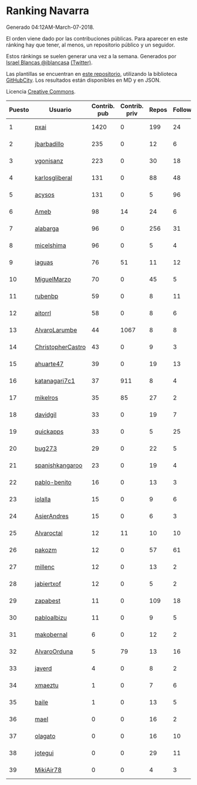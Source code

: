 # Ranking Navarra

Generado 04:12AM-March-07-2018.

El orden viene dado por las contribuciones públicas. Para aparecer en este ránking hay que tener, al menos, un repositorio público y un seguidor.

Estos ránkings se suelen generar una vez a la semana. Generados por [Israel Blancas @iblancasa](https://github.com/iblancasa/) [(Twitter)](https://twitter.com/iblancasa).

Las plantillas se encuentran en [este repositorio](https://github.com/iblancasa/GH-Spanish-Ranking), utilizando la biblioteca [GitHubCity](https://github.com/iblancasa/GitHubCity). Los resultados están disponibles en MD y en JSON.

Licencia [Creative Commons](https://creativecommons.org/licenses/by/4.0/).

| Puesto   |  Usuario  | Contrib. pub | Contrib. priv |Repos| Followers | Desde |  Avatar  |
|----------|-----------|--------------|---------------|-----|-----------|-------|----------|
|1|[pxai](https://github.com/pxai)|1420|0|199|24|2011-12-02|![pxai](https://avatars0.githubusercontent.com/u/1235511)|
|2|[jbarbadillo](https://github.com/jbarbadillo)|235|0|12|6|2016-01-29|![jbarbadillo](https://avatars1.githubusercontent.com/u/16958961)|
|3|[vgonisanz](https://github.com/vgonisanz)|223|0|30|18|2012-05-03|![vgonisanz](https://avatars3.githubusercontent.com/u/1701387)|
|4|[karlosgliberal](https://github.com/karlosgliberal)|131|0|88|48|2010-02-10|![karlosgliberal](https://avatars0.githubusercontent.com/u/200922)|
|5|[acysos](https://github.com/acysos)|131|0|5|96|2012-04-18|![acysos](https://avatars3.githubusercontent.com/u/1657112)|
|6|[Ameb](https://github.com/Ameb)|98|14|24|6|2010-09-03|![Ameb](https://avatars2.githubusercontent.com/u/386567)|
|7|[alabarga](https://github.com/alabarga)|96|0|256|31|2009-12-11|![alabarga](https://avatars3.githubusercontent.com/u/166339)|
|8|[micelshima](https://github.com/micelshima)|96|0|5|4|2014-12-15|![micelshima](https://avatars3.githubusercontent.com/u/10197970)|
|9|[iaguas](https://github.com/iaguas)|76|51|11|12|2013-04-25|![iaguas](https://avatars0.githubusercontent.com/u/4259550)|
|10|[MiguelMarzo](https://github.com/MiguelMarzo)|70|0|45|5|2016-09-15|![MiguelMarzo](https://avatars1.githubusercontent.com/u/22213563)|
|11|[rubenbp](https://github.com/rubenbp)|59|0|8|11|2011-01-18|![rubenbp](https://avatars0.githubusercontent.com/u/570775)|
|12|[aitorrl](https://github.com/aitorrl)|58|0|8|6|2010-08-19|![aitorrl](https://avatars2.githubusercontent.com/u/369424)|
|13|[AlvaroLarumbe](https://github.com/AlvaroLarumbe)|44|1067|8|8|2013-04-25|![AlvaroLarumbe](https://avatars1.githubusercontent.com/u/4255881)|
|14|[ChristopherCastro](https://github.com/ChristopherCastro)|43|0|9|3|2011-04-25|![ChristopherCastro](https://avatars0.githubusercontent.com/u/749463)|
|15|[ahuarte47](https://github.com/ahuarte47)|39|0|19|13|2013-09-30|![ahuarte47](https://avatars3.githubusercontent.com/u/5576272)|
|16|[katanagari7c1](https://github.com/katanagari7c1)|37|911|8|4|2011-05-03|![katanagari7c1](https://avatars1.githubusercontent.com/u/765232)|
|17|[mikelros](https://github.com/mikelros)|35|85|27|2|2016-09-15|![mikelros](https://avatars1.githubusercontent.com/u/22213811)|
|18|[davidgil](https://github.com/davidgil)|33|0|19|7|2012-03-04|![davidgil](https://avatars2.githubusercontent.com/u/1498740)|
|19|[quickapps](https://github.com/quickapps)|33|0|5|25|2011-10-15|![quickapps](https://avatars0.githubusercontent.com/u/1129842)|
|20|[bug273](https://github.com/bug273)|29|0|22|5|2010-08-20|![bug273](https://avatars0.githubusercontent.com/u/370630)|
|21|[spanishkangaroo](https://github.com/spanishkangaroo)|23|0|19|4|2009-10-29|![spanishkangaroo](https://avatars2.githubusercontent.com/u/146285)|
|22|[pablo-benito](https://github.com/pablo-benito)|16|0|13|3|2015-05-07|![pablo-benito](https://avatars0.githubusercontent.com/u/12297597)|
|23|[iolalla](https://github.com/iolalla)|15|0|9|6|2010-06-17|![iolalla](https://avatars2.githubusercontent.com/u/308066)|
|24|[AsierAndres](https://github.com/AsierAndres)|15|0|6|3|2016-09-23|![AsierAndres](https://avatars1.githubusercontent.com/u/22394419)|
|25|[Alvaroctal](https://github.com/Alvaroctal)|12|11|10|10|2013-05-29|![Alvaroctal](https://avatars0.githubusercontent.com/u/4562922)|
|26|[pakozm](https://github.com/pakozm)|12|0|57|61|2012-10-26|![pakozm](https://avatars2.githubusercontent.com/u/2655921)|
|27|[millenc](https://github.com/millenc)|12|0|13|2|2014-06-11|![millenc](https://avatars0.githubusercontent.com/u/7861428)|
|28|[jabiertxof](https://github.com/jabiertxof)|12|0|5|2|2013-04-30|![jabiertxof](https://avatars3.githubusercontent.com/u/4304876)|
|29|[zapabest](https://github.com/zapabest)|11|0|109|18|2012-01-08|![zapabest](https://avatars0.githubusercontent.com/u/1312256)|
|30|[pabloalbizu](https://github.com/pabloalbizu)|11|0|9|5|2013-01-09|![pabloalbizu](https://avatars0.githubusercontent.com/u/3223601)|
|31|[makobernal](https://github.com/makobernal)|6|0|12|2|2012-12-01|![makobernal](https://avatars0.githubusercontent.com/u/2937992)|
|32|[AlvaroOrduna](https://github.com/AlvaroOrduna)|5|79|13|16|2013-04-26|![AlvaroOrduna](https://avatars0.githubusercontent.com/u/4264243)|
|33|[javerd](https://github.com/javerd)|4|0|8|2|2010-03-08|![javerd](https://avatars2.githubusercontent.com/u/218214)|
|34|[xmaeztu](https://github.com/xmaeztu)|1|0|7|6|2011-04-01|![xmaeztu](https://avatars0.githubusercontent.com/u/703490)|
|35|[baile](https://github.com/baile)|1|0|13|5|2013-07-01|![baile](https://avatars3.githubusercontent.com/u/4908845)|
|36|[mael](https://github.com/mael)|0|0|16|2|2010-02-10|![mael](https://avatars1.githubusercontent.com/u/200936)|
|37|[olagato](https://github.com/olagato)|0|0|16|10|2009-11-05|![olagato](https://avatars0.githubusercontent.com/u/149179)|
|38|[jotegui](https://github.com/jotegui)|0|0|29|11|2011-02-28|![jotegui](https://avatars3.githubusercontent.com/u/642210)|
|39|[MikiAir78](https://github.com/MikiAir78)|0|0|4|3|2013-11-07|![MikiAir78](https://avatars1.githubusercontent.com/u/5882570)|
